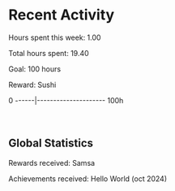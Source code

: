 # Recent Activity

Hours spent this week: 1.00 

Total hours spent: 19.40  

Goal: 100 hours  

Reward: Sushi  

0 ------|--------------------- 100h  
<br><br>

## Global Statistics
Rewards received: Samsa

Achievements received: Hello World (oct 2024)
